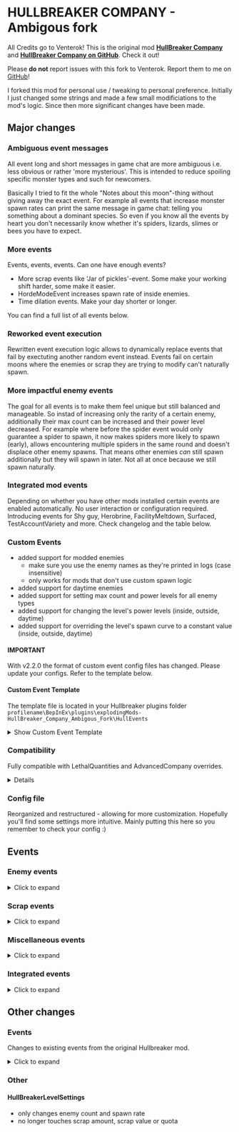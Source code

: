 # HULLBREAKER COMPANY - Ambigous fork

All Credits go to Venterok! This is the original mod [**HullBreaker Company**](https://thunderstore.io/c/lethal-company/p/Venterok/HullBreaker_Company/) and [**HullBreaker Company on GitHub**](https://github.com/Venterok/HullBreakerCompany). Check it out!

Please **do not** report issues with this fork to Venterok. Report them to me on [GitHub](https://github.com/YoBii/HullBreakerCompany/issues)!

I forked this mod for personal use / tweaking to personal preference. Initially I just changed some strings and made a few small modificiations to the mod's logic.
Since then more significant changes have been made.

## Major changes

### Ambiguous event messages
All event long and short messages in game chat are more ambiguous i.e. less obvious or rather 'more mysterious'. This is intended to reduce spoiling specific monster types and such for newcomers.

Basically I tried to fit the whole "Notes about this moon"-thing without giving away the exact event.
For example all events that increase monster spawn rates can print the same message in game chat: telling you something about a dominant species.
So even if you know all the events by heart you don't necessarily know whether it's spiders, lizards, slimes or bees you have to expect.

### More events
Events, events, events. Can one have enough events?
* More scrap events like 'Jar of pickles'-event. Some make your working shift harder, some make it easier.
* HordeModeEvent increases spawn rate of inside enemies.
* Time dilation events. Make your day shorter or longer.

You can find a full list of all events below.

### Reworked event execution
Rewritten event execution logic allows to dynamically replace events that fail by exectuting another random event instead.
Events fail on certain moons where the enemies or scrap they are trying to modify can't naturally spawn.

### More impactful enemy events
The goal for all events is to make them feel unique but still balanced and manageable.
So instad of increasing only the rarity of a certain enemy, additionally their max count can be increased and their power level decreased.
For example where before the spider event would only guarantee a spider to spawn, it now makes spiders more likely to spawn (early), allows encountering multiple spiders in the same round and doesn't displace other enemy spawns.
That means other enemies *can* still spawn additionally but they will spawn in later. Not all at once because we still spawn naturally.

### Integrated mod events
Depending on whether you have other mods installed certain events are enabled automatically. No user interaction or configuration required.
Introducing events for Shy guy, Herobrine, FacilityMeltdown, Surfaced, TestAccountVariety and more. Check changelog and the table below.

### Custom Events
* added support for modded enemies
	* make sure you use the enemy names as they're printed in logs (case insensitive)
	* only works for mods that don't use custom spawn logic
* added support for daytime enemies
* added support for setting max count and power levels for all enemy types
* added support for changing the level's power levels (inside, outside, daytime)
* added support for overriding the level's spawn curve to a constant value  (inside, outside, daytime)

#### IMPORTANT
With v2.2.0 the format of custom event config files has changed. Please update your configs. Refer to the template below.

#### Custom Event Template

The template file is located in your Hullbreaker plugins folder `profilename\BepInEx\plugins\explodingMods-HullBreaker_Company_Ambigous_Fork\HullEvents`
<details>
	<summary>Show Custom Event Template</summary>

```
# CustomEvent Template
# I recommend you create a copy of this template and edit that.
# The filename doesn't matter. You can name it whatever you like.

# Change the line below to [ENABLED] or delete it to enable this custom event. 
[DISABLED]

# EVENT ID - REQUIRED
# The internal event name
EventID = CustomEventName

# EVENT WEIGHT - REQUIRED
# Default weighted rarity of the event
EventWeight = 0

# MESSAGES - REQUIRED
# The long form message printed to in-game chat when the event is active
# You can add multiple messages separated by semicolon (first message; second message; ..)
InGameMessage = My first custom event chat message; My second custom event chat message

# SHORT MESSAGES - REQUIRED
# The short form message printed to in-game chat when the event is active
# You can add multiple messages separated by semicolon (FIRST; SECOND; ..)
InGameShortMessage = FIRST; SECOND; THIRD

# ENEMY LISTS
# Enemies followed by their modifiers, seperated by comma
# Event will be skipped when ONE or more of these are missing from the level's enemy list
# Format: enemyName:rarity:maxcount:power, ..
# enemyName: the name of the enemy. Must be identical to what's printed in hullbreaker logs/console
# rarity: the rarity to set (in % of the total enemy rarity i.e. 100 makes it 50:50), -1 to not change
# maxcount: spawn up to this amount, -1 to not change, can be omitted
# power: override the enemy's power level, -1 to not change, can be omitted

# INSIDE ENEMIES - OPTIONAL
# EXAMPLE: Centipede:100:10:-1, SandSpider:100:8:1
SpawnableEnemies = enemyName:rarity:maxcount:power, enemyName:rarity:maxcount:power

# OUTSIDE ENEMIES - OPTIONAL
# EXAMPLE: MouthDog:100:20:1, SandWorm:100:5:0
SpawnableOutsideEnemies = enemyName:rarity:maxcount:power, enemyName:rarity:maxcount:power

# DAYTIME ENEMIES - OPTIONAL
# EXAMPLE: RedLocustBees:-1:10:0
SpawnableDaytimeEnemies = enemyName:rarity

# SCRAP LIST - OPTIONAL
# List of scrap items and their rarity, seperated by comma
# Event will be skipped when ALL of these are missing from the level's loot table
# scrapName = the name of the scrap item. Must be identical to what's printed in hullbreaker logs/console
# rarity = the rarity to set (in % of the total scrap rarity i.e. 100 makes it 50:50) 
# EXAMPLE SpawnableScrap = Big Bolt:10, Cookie mold pan:20, Teeth:50
SpawnableScrap = scrapName:rarity

# MAX ENEMY POWER - OPTIONAL
# Increase the level's inside monster power cap by this number. Set to 0 to disable
GlobalPowerIncrease = 0

# MAX OUTSIDE ENEMY POWER - OPTIONAL
# Increase the level's outside monster power cap by this number. Set to 0 to disable
GlobalOutsidePowerIncrease = 0

# MAX DAYTIME ENEMY POWER - OPTIONAL
# Increase the level's daytime monster power cap by this number. Set to 0 to disable
GlobalDaytimePowerIncrease = 0

# ENEMY SPAWN RATE OVERRIDE - OPTIONAL
# Override the global spawn rate to a constant value. Think number of enemies to spawn per wave. 256 will spawn everything instantly. Set to 0 to disable
GlobalInsideSpawnRateOverride = 0 

# OUTSIDE ENEMY SPAWN RATE OVERRIDE - OPTIONAL
# Override the global outside spawn rate to a constant value. 256 will front load the outside enemy spawning. Set to 0 to disable
GlobalOutsideSpawnRateOverride = 0

# DAYTIME ENEMY SPAWN RATE OVERRIDE - OPTIONAL
# Override the global daytime spawn rate to a constant value. Think number of enemies to spawn per wave. 256 will spawn everything instantly. Set to 0 to disable
GlobalDaytimeSpawnRateOverride = 0
```
</details>

### Compatibility
Fully compatible with LethalQuantities and AdvancedCompany overrides.
<details>

Using these mods you can allow events that are otherwise not available on certain moons by setting the respective monster or scrap rarity to at least `1`.
For example with vanilla moon configuration you can't get Jester event on Experimentation because Jesters don't spawn there.
Using the tool of your choice set the Jester's rarity to `1` or any larger number. This will enable the Jester event on that moon.
</details>

### Config file
Reorganized and restructured - allowing for more customization. Hopefully you'll find some settings more intuitive.
Mainly putting this here so you remember to check your config :)


## Events

### Enemy events
<details>
	<summary>Click to expand</summary>

All enemy events increase the respective enemy's spawn chance. Some additionally increase their max count and decrease their power level to varying degrees.

They are designed to be impactful and create unique situations but still be manageable overall. Check your logs for what is changed exactly. 

Event | Details
------ | ------
Arachnophobia   | Bunker spiders are more likely to spawn. There can be two or even more. Recommended mod: Arachnophilia
Bee   | Bee hives are more likely to spawn and you can find a lot of them. This also increases daytime enemy spawns overall (take note LQ users).
Butler   | Butler spawns more likely and there's potentially more of them. They don't count to overall enemy cap.
Crawler  | Crawler spawns more frequently and has reduced power level. Max count unchanged (vanilla is 4)
DevochkaPizdec  | Ghost girls spawn more frequently and there can be more than one. Don't loose your head out there.
FlowerMan   | Brackens spawn more frequently and in larger quantities. They often move together but can separate and give you a really bad time.
Hell   | Jesters. Yes, multiple. Good luck.
HoarderBug   | Hoarding Bugs spawn a lot more frequently and in much larger quantities. It's a race for scrap - who will capture the most?
Lizards   | Puffers / Spore Lizards are more likely to spawn and there's more of them. They don't count to overall enemy cap.
Masked   | Masked enemy are more likely to spawn and there's more of them. They don't count to overall enemy cap.
Nutcracker   | Nutcrackers are more likely to spawn and there's more of them. They don't count to overall enemy cap.
Slime   | Hygrodere / Blobs spawn more frequently and in much larger quantities. Recommended mod: RandomSlimeColor, RandomEnemiesSize.
SpringMan   | Coil-heads are more likely to spawn and there can be a lot of them. Keep you eyes peeled.
</details>

### Scrap events
<details>
	<summary>Click to expand</summary>

Scrap events generally change the weights of certain scrap in the loot table to make them more common.

Most of these have been made with ImmersiveScrap in mind. They work perfectly fine without but balance might be off.

Event | Details
------ | ------
Armday   | Incerases spawn chance of heavy loot
BabkinPogreb   | Spawns a lot of pickle jars
ChristmasEve   | Spawns a lot of presents
Clownshow (Girl)   | Spawns a lot of scrap that can make noise like horns
DayDrinking   | Spawns a lot of alcoholic beverages
Easter   | Spawns a lot of Easter Eggs
LuckyDay   | Increases chance for very valuable loot to spawn
SelfDefense   | Spawns a lot of weapon-like scrap items
</details>


### Miscellaneous events
<details>
	<summary>Click to expand</summary>

Traps events, time events and even some gameplay changing events.

You might need to change your strategy so keep your eyes open for these!

Event | Details
------ | ------
EnemyBounty   | The company pays money for killing monsters. Per enemy reward + final reward (configurable, read below)
HackedTurrets   | All turrets are permanently disabled
HordeMode   | Spawns enemies early and in large amounts
HullBreak   | Take a break. The company sends a bonus payment
LandMine   | Spawns a lot of landmines
NothingEvent | This is used to balance the chance of any event occurring. This event = no event
OnAPowderKeg  | Spawns more landmines. Landmines will randomly explode throughout the day.
OneForAll  | When the first crew member dies, the ship's autopilot is immediately instructed to leave (like voting, you have two hours)
OpenTheNoor  | All big security doors start in closed state
OutSideEnemyDay  | Frontloads outside enemy spawns to occur early in the day. Like eclipsed but only outside.
SpikeTrap  | Spawns a lot of spike traps (might have no effect in some custom interiors)
TimeAnomaly  | Time passes faster
TimeDilation  | Time passes slower
TurretEvent  | Spawns a lot of turrets

</details>

### Integrated events
<details>
	<summary>Click to expand</summary>

List of events integrated with others mods (from all event categories). 

Event | Required Mod | Details
------ | ------ | ------
Boomba   | LethalThings | Increases boomba spawn chance and max count significantly.
Herobrine   | HerobrineMod | Increases Herobrine spawn chance. Can spawn  up to 2. Doesn't count towards power level.
ShyGuyEvent  | Scopophobia | Increases ShyGuy spawn chance and allows more to spawn - drastically increasing chance of actually finding one.
Meltdown   | FacilityMeltdown | Will trigger the meltdown event sometime during the day (random between early noon and midnight)
AC_Bunny  | AdvancedCompany | Increases spawn chance of AdvancedCompany unique item: Bunny ears
AC_Controller  | AdvancedCompany | Increases spawn chance of AdvancedCompany unique item: Controller (Pietsmiet)
AC_RGBShoes  | AdvancedCompany | Increases spawn chance of AdvancedCompany unique item: Light Shoes
BruceAlmighty  | Surfaced | Guarantees Bruce spawn outside. Spawns up to three. 
SeaMine  | Surfaced | Spawns a lot of old sea mines. Uses LandmineScale config.
Urchin | Surfaced | Spawns up to ten Urchin early in the round. 
PrisonMine | TestAccountVariety | Spawns more prison/cage mines. Uses amount from TurretScale config.
GiftMimic | TestAccountVariety | Spawns more gift mimics. Uses amount from LandmineScale config divided by 3.
PropulsionMine | TestAccountVariety | Spawns more propulsion mines. Uses amount from LandmineScale config.
InvisibleGuest  | SCP966 | Increases SCP966 spawn chance, spawns up to three.
SCP106  | SCP106 | Increases SCP106 spawn chance, spawns up to three.
Eggman  | SCP3199 | Increases SCP3199 outside spawn chance, spawns up to four.
SlimyFriend  | SCP999 | Increases SCP999 spawn chance, spawns up to three and less other monsters spawn.
</details>

## Other changes

### Events

Changes to existing events from the original Hullbreaker mod.
<details>
	<summary>Click to expand</summary>

#### EnemyBountyEvent
* The amount of credits rewarded for each kill is now random. Similar to an above average scrap item
	* Min/Max is configurable
* The amount rewarded will show in game chat
* New config: Limit the amount of rewards. The final reward will pay 150% of Max
 
#### HullBreakEvent
* The amount of bonus credits you receive is now random
	* Min/Max is configurable
* The amount will show in game chat

#### NothingEvent
* When the mod randomly selects _NothingEvent_ (no event) the event message is omitted from chat. With event counts this makes it so events seem more random especially when combined with the option that increments the number of events every day. With high `EventCount` it simply prevents flooding the chat with empty lines from NothingEvent to a point where things become unreadable. This depends on your configuration (event count and event weights) of course
* When all events on a given day are NothingEvent the entire NOTES ABOUT MOON section is omitted from game chat

#### OnAPowderKegEvent
* Now explodes mines periodically. Respects custom day lengths

#### Readded events
* TurretsEvent, OneForAllEvent, MaskedEvent
</details>

### Other
#### HullBreakerLevelSettings
* only changes enemy count and spawn rate
* no longer touches scrap amount, scrap value or quota